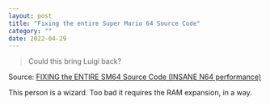 ```yaml
---
layout: post
title: "Fixing the entire Super Mario 64 Source Code"
category: ""
date: 2022-04-29
---
```


>Could this bring Luigi back?

Source: [FIXING the ENTIRE SM64 Source Code (INSANE N64 performance)](https://m.youtube.com/watch?v=t_rzYnXEQlE&list=WL&index=134)

This person is a wizard. Too bad it requires the RAM expansion, in a way. 
